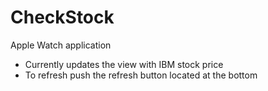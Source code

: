 # CheckStock

Apple Watch application 
  - Currently updates the view with IBM stock price
  - To refresh push the refresh button located at the bottom
